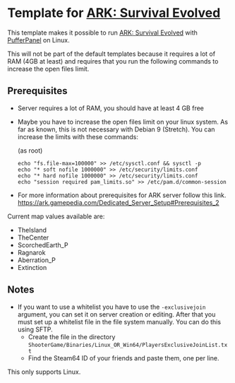 # Template for [ARK: Survival Evolved](http://playark.com/)
This template makes it possible to run [ARK: Survival Evolved](http://playark.com/) with [PufferPanel](https://www.pufferpanel.com/) on Linux.

This will not be part of the default templates because it requires a lot of RAM (4GB at least) and requires that you run the following commands to increase the open files limit.

## Prerequisites
* Server requires a lot of RAM, you should have at least 4 GB free
* Maybe you have to increase the open files limit on your linux system. As far as known, this is not necessary with Debian 9 (Stretch). You can increase the limits with these commands:
  
  (as root)
  ```
  echo "fs.file-max=100000" >> /etc/sysctl.conf && sysctl -p
  echo "* soft nofile 1000000" >> /etc/security/limits.conf
  echo "* hard nofile 1000000" >> /etc/security/limits.conf
  echo "session required pam_limits.so" >> /etc/pam.d/common-session
  ```
* For more information about prerequisites for ARK server follow this link. https://ark.gamepedia.com/Dedicated_Server_Setup#Prerequisites_2


Current map values available are:
* TheIsland
* TheCenter
* ScorchedEarth_P
* Ragnarok
* Aberration_P
* Extinction

## Notes
* If you want to use a whitelist you have to use the `-exclusivejoin` argument, you can set it on server creation or editing. After that you must set up a whitelist file in the file system manually. You can do this using SFTP. 
  * Create the file in the directory `ShooterGame/Binaries/Linux_OR_Win64/PlayersExclusiveJoinList.txt`
  * Find the Steam64 ID of your friends and paste them, one per line.

This only supports Linux.